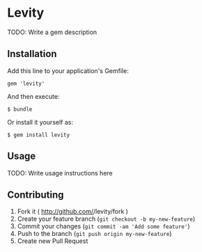 # Levity

TODO: Write a gem description

## Installation

Add this line to your application's Gemfile:

    gem 'levity'

And then execute:

    $ bundle

Or install it yourself as:

    $ gem install levity

## Usage

TODO: Write usage instructions here

## Contributing

1. Fork it ( http://github.com/<my-github-username>/levity/fork )
2. Create your feature branch (`git checkout -b my-new-feature`)
3. Commit your changes (`git commit -am 'Add some feature'`)
4. Push to the branch (`git push origin my-new-feature`)
5. Create new Pull Request
